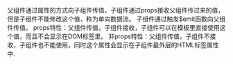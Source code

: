 父组件通过属性的方式向子组件传值，子组件通过props接收父组件传过来的值，但是子组件不能修改这个值，称为单向数据流。
子组件通过触发$emit函数向父组件传值。
props特性：父组件传值，子组件接收，子组件可以在模板里直接使用这个值，而且不会显示在DOM标签里。
非props特性：父组件传值，子组件不接收，子组件也不能使用，同时这个属性会显示在子组件最外层的HTML标签属性中.

